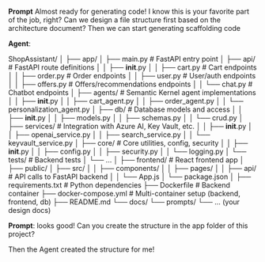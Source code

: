 
**Prompt** Almost ready for generating code! I know this is your favorite part of the job, right? Can we design a file structure first based on the architecture document? Then we can start generating scaffolding code

**Agent**: 

ShopAssistant/
│
├── app/
│   ├── main.py                  # FastAPI entry point
│   ├── api/                     # FastAPI route definitions
│   │   ├── __init__.py
│   │   ├── cart.py              # Cart endpoints
│   │   ├── order.py             # Order endpoints
│   │   ├── user.py              # User/auth endpoints
│   │   ├── offers.py            # Offers/recommendations endpoints
│   │   └── chat.py              # Chatbot endpoints
│   ├── agents/                  # Semantic Kernel agent implementations
│   │   ├── __init__.py
│   │   ├── cart_agent.py
│   │   ├── order_agent.py
│   │   └── personalization_agent.py
│   ├── db/                      # Database models and access
│   │   ├── __init__.py
│   │   ├── models.py
│   │   ├── schemas.py
│   │   └── crud.py
│   ├── services/                # Integration with Azure AI, Key Vault, etc.
│   │   ├── __init__.py
│   │   ├── openai_service.py
│   │   ├── search_service.py
│   │   └── keyvault_service.py
│   ├── core/                    # Core utilities, config, security
│   │   ├── __init__.py
│   │   ├── config.py
│   │   ├── security.py
│   │   └── logging.py
│   └── tests/                   # Backend tests
│       └── ...
│
├── frontend/                    # React frontend app
│   ├── public/
│   ├── src/
│   │   ├── components/
│   │   ├── pages/
│   │   ├── api/                 # API calls to FastAPI backend
│   │   └── App.js
│   └── package.json
│
├── requirements.txt             # Python dependencies
├── Dockerfile                   # Backend container
├── docker-compose.yml           # Multi-container setup (backend, frontend, db)
├── README.md
└── docs/
    └── prompts/
        └── ... (your design docs)



**Prompt**: looks good! Can you create the structure in the app folder of this project?

Then the Agent created the structure for me!